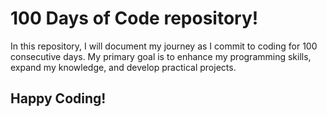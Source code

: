 # 100 Days of Code repository!
In this repository, I will document my journey as I commit to coding for 100 consecutive days. My primary goal is to enhance my programming skills, expand my knowledge, and develop practical projects.

## Happy Coding!

